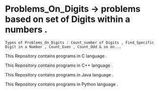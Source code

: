 # Problems_On_Digits -> problems based on set of Digits within a numbers .
    Types of Problems_On_Digits : Count_number of Digits , Find_Specific Digit in a Number , Count_Even , Count_Odd & so on...

This Repository contains programs in C language .

This Repository contains programs in C++ language .

This Repository contains programs in Java language .

This Repository contains programs in Python language .